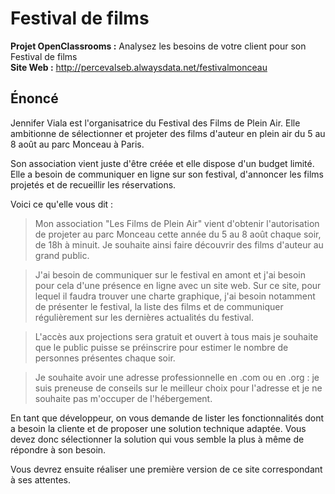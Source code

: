 # Festival de films
__Projet OpenClassrooms :__ Analysez les besoins de votre client pour son Festival de films  
__Site Web :__ http://percevalseb.alwaysdata.net/festivalmonceau

## Énoncé

Jennifer Viala est l'organisatrice du Festival des Films de Plein Air. Elle ambitionne de sélectionner et projeter des films d'auteur en plein air du 5 au 8 août au parc Monceau à Paris.

Son association vient juste d'être créée et elle dispose d'un budget limité. Elle a besoin de communiquer en ligne sur son festival, d'annoncer les films projetés et de recueillir les réservations.

Voici ce qu'elle vous dit :

>Mon association "Les Films de Plein Air" vient d'obtenir l'autorisation de projeter au parc Monceau cette année du 5 au 8 août chaque soir, de 18h à minuit. Je souhaite ainsi faire découvrir des films d'auteur au grand public.

>J'ai besoin de communiquer sur le festival en amont et j'ai besoin pour cela d'une présence en ligne avec un site web. Sur ce site, pour lequel il faudra trouver une charte graphique, j'ai besoin notamment de présenter le festival, la liste des films et de communiquer régulièrement sur les dernières actualités du festival.

>L'accès aux projections sera gratuit et ouvert à tous mais je souhaite que le public puisse se préinscrire pour estimer le nombre de personnes présentes chaque soir.

>Je souhaite avoir une adresse professionnelle en .com ou en .org : je suis preneuse de conseils sur le meilleur choix pour l'adresse et je ne souhaite pas m'occuper de l'hébergement.

En tant que développeur, on vous demande de lister les fonctionnalités dont a besoin la cliente et de proposer une solution technique adaptée. Vous devez donc sélectionner la solution qui vous semble la plus à même de répondre à son besoin.

Vous devrez ensuite réaliser une première version de ce site correspondant à ses attentes.

